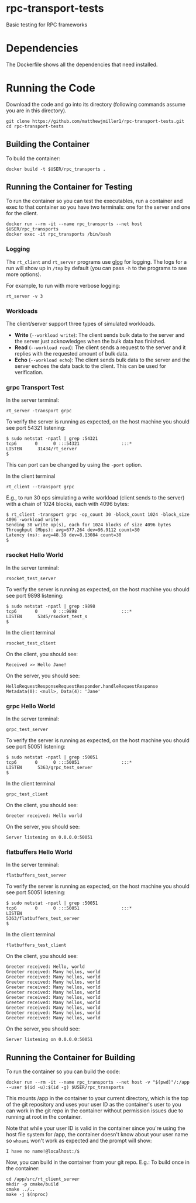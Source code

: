 # rpc-transport-tests
Basic testing for RPC frameworks

# Dependencies
The Dockerfile shows all the dependencies that need installed.

# Running the Code
Download the code and go into its directory (following commands assume
you are in this directory).

```
git clone https://github.com/matthewjmiller1/rpc-transport-tests.git
cd rpc-transport-tests
```

## Building the Container
To build the container:
```
docker build -t $USER/rpc_transports .
```

## Running the Container for Testing
To run the container so you can test the executables, run a container and exec
to that container so you have two terminals: one for the server and one for the
client.
```
docker run --rm -it --name rpc_transports --net host $USER/rpc_transports
docker exec -it rpc_transports /bin/bash
```

### Logging
The `rt_client` and `rt_server` programs use
[glog](https://github.com/google/glog) for logging. The logs for a run will show
up in `/tmp` by default (you can pass `-h` to the programs to see more options).

For example, to run with more verbose logging:
```
rt_server -v 3
```

### Workloads
The client/server support three types of simulated workloads.
* __Write__ (```--workload write```): The client sends bulk data to the
server and the server just acknowledges when the bulk data has finished.
* __Read__ (```--workload read```): The client sends a request to the
server and it replies with the requested amount of bulk data.
* __Echo__ (```--workload echo```): The client sends bulk data to the server
and the server echoes the data back to the client. This can be used for
verification.

### grpc Transport Test
In the server terminal:
```
rt_server -transport grpc
```

To verify the server is running as expected, on the host machine you should see
port 54321 listening:
```
$ sudo netstat -npatl | grep :54321
tcp6       0      0 :::54321                :::*                    LISTEN      31434/rt_server
$
```

This can port can be changed by using the `-port` option.

In the client terminal
```
rt_client --transport grpc
```

E.g., to run 30 ops simulating a write workload (client sends to the server)
with a chain of 1024 blocks, each with 4096 bytes:
```
$ rt_client -transport grpc -op_count 30 -block_count 1024 -block_size 4096 -workload write
Sending 30 write op(s), each for 1024 blocks of size 4096 bytes
Throughput (Mbps): avg=677.264 dev=96.9112 count=30
Latency (ms): avg=48.39 dev=8.13084 count=30
$ 
```

### rsocket Hello World
In the server terminal:
```
rsocket_test_server
```

To verify the server is running as expected, on the host machine you should see
port 9898 listening:
```
$ sudo netstat -npatl | grep :9898
tcp6       0      0 :::9898                 :::*                    LISTEN      5345/rsocket_test_s 
$
```

In the client terminal
```
rsocket_test_client
```

On the client, you should see:
```
Received >> Hello Jane!
```

On the server, you should see:
```
HelloRequestResponseRequestResponder.handleRequestResponse Metadata(0): <null>, Data(4): 'Jane'
```

### grpc Hello World
In the server terminal:
```
grpc_test_server
```

To verify the server is running as expected, on the host machine you should see
port 50051 listening:
```
$ sudo netstat -npatl | grep :50051
tcp6       0      0 :::50051                :::*                    LISTEN      5363/grpc_test_server
$
```

In the client terminal
```
grpc_test_client
```

On the client, you should see:
```
Greeter received: Hello world
```

On the server, you should see:
```
Server listening on 0.0.0.0:50051
```

### flatbuffers Hello World
In the server terminal:
```
flatbuffers_test_server
```

To verify the server is running as expected, on the host machine you should see
port 50051 listening:
```
$ sudo netstat -npatl | grep :50051
tcp6       0      0 :::50051                :::*                    LISTEN
5363/flatbuffers_test_server
$
```

In the client terminal
```
flatbuffers_test_client
```

On the client, you should see:
```
Greeter received: Hello, world
Greeter received: Many hellos, world
Greeter received: Many hellos, world
Greeter received: Many hellos, world
Greeter received: Many hellos, world
Greeter received: Many hellos, world
Greeter received: Many hellos, world
Greeter received: Many hellos, world
Greeter received: Many hellos, world
Greeter received: Many hellos, world
Greeter received: Many hellos, world
```

On the server, you should see:
```
Server listening on 0.0.0.0:50051
```

## Running the Container for Building
To run the container so you can build the code:
```
docker run --rm -it --name rpc_transports --net host -v "$(pwd)"/:/app --user $(id -u):$(id -g) $USER/rpc_transports
```

This mounts /app in the container to your current directory, which is the top
of the git repository and uses your user ID as the container's user to you can
work in the git repo in the container without permission issues due to running
at root in the container.

Note that while your user ID is valid in the container since you're using the
host file system for /app, the container doesn't know about your user name so
`whoami` won't work as expected and the prompt will show:
```
I have no name!@localhost:/$
```

Now, you can build in the container from your git repo. E.g.:
To build once in the container:
```
cd /app/src/rt_client_server
mkdir -p cmake/build
cmake ../..
make -j $(nproc)
```
